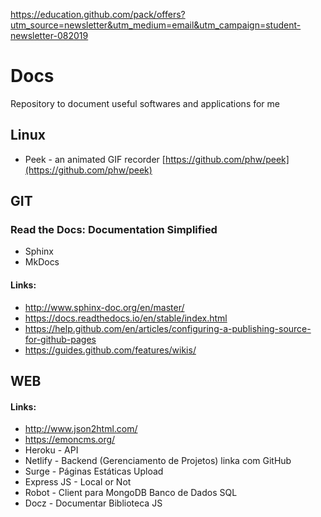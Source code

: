 https://education.github.com/pack/offers?utm_source=newsletter&utm_medium=email&utm_campaign=student-newsletter-082019

# Docs
Repository to document useful softwares and applications for me

## Linux
* Peek - an animated GIF recorder [https://github.com/phw/peek](https://github.com/phw/peek)
## GIT
### Read the Docs: Documentation Simplified
- Sphinx
- MkDocs
#### Links:
- http://www.sphinx-doc.org/en/master/
- https://docs.readthedocs.io/en/stable/index.html
- https://help.github.com/en/articles/configuring-a-publishing-source-for-github-pages
- https://guides.github.com/features/wikis/

## WEB
#### Links:
- http://www.json2html.com/
- https://emoncms.org/
- Heroku - API
- Netlify - Backend (Gerenciamento de Projetos) linka com GitHub
- Surge - Páginas Estáticas Upload
- Express JS - Local or Not
- Robot - Client para MongoDB Banco de Dados SQL
- Docz - Documentar Biblioteca JS
